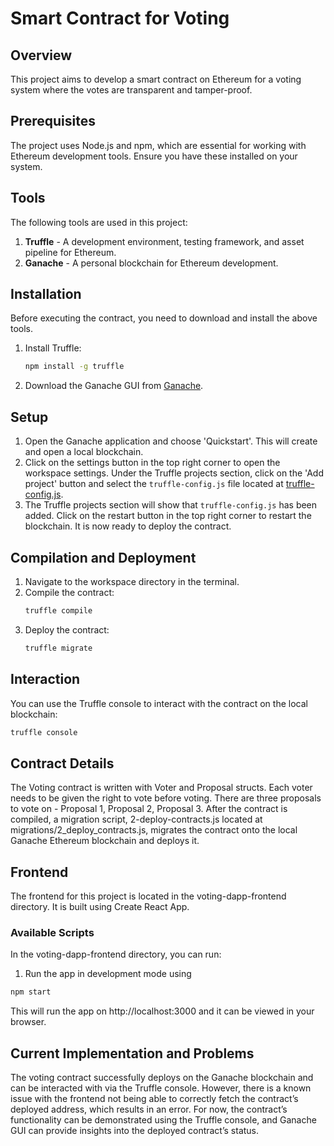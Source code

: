 # Smart Contract for Voting

## Overview

This project aims to develop a smart contract on Ethereum for a voting system where the votes are transparent and tamper-proof.

## Prerequisites

The project uses Node.js and npm, which are essential for working with Ethereum development tools. Ensure you have these installed on your system.

## Tools

The following tools are used in this project:

1. **Truffle** - A development environment, testing framework, and asset pipeline for Ethereum.
2. **Ganache** - A personal blockchain for Ethereum development.

## Installation

Before executing the contract, you need to download and install the above tools.

1. Install Truffle:
   ```sh
   npm install -g truffle
   ```
2. Download the Ganache GUI from [Ganache](https://archive.trufflesuite.com/ganache/).

## Setup

1. Open the Ganache application and choose 'Quickstart'. This will create and open a local blockchain.
2. Click on the settings button in the top right corner to open the workspace settings. Under the Truffle projects section, click on the 'Add project' button and select the `truffle-config.js` file located at [truffle-config.js](./truffle-config.js).
3. The Truffle projects section will show that `truffle-config.js` has been added. Click on the restart button in the top right corner to restart the blockchain. It is now ready to deploy the contract.

## Compilation and Deployment

1. Navigate to the workspace directory in the terminal.
2. Compile the contract:
   ```sh
   truffle compile
   ```
3. Deploy the contract:
   ```sh
   truffle migrate
   ```

## Interaction

You can use the Truffle console to interact with the contract on the local blockchain:

```sh
truffle console
```

## Contract Details

The Voting contract is written with Voter and Proposal structs. Each voter needs to be given the right to vote before voting. There are three proposals to vote on - Proposal 1, Proposal 2, Proposal 3. After the contract is compiled, a migration script, 2-deploy-contracts.js located at migrations/2_deploy_contracts.js, migrates the contract onto the local Ganache Ethereum blockchain and deploys it.

## Frontend

The frontend for this project is located in the voting-dapp-frontend directory. It is built using Create React App.

### Available Scripts

In the voting-dapp-frontend directory, you can run:

1. Run the app in development mode using

```sh
npm start
```

This will run the app on http://localhost:3000 and it can be viewed in your browser.

## Current Implementation and Problems

The voting contract successfully deploys on the Ganache blockchain and can be interacted with via the Truffle console. However, there is a known issue with the frontend not being able to correctly fetch the contract’s deployed address, which results in an error. For now, the contract’s functionality can be demonstrated using the Truffle console, and Ganache GUI can provide insights into the deployed contract’s status.
